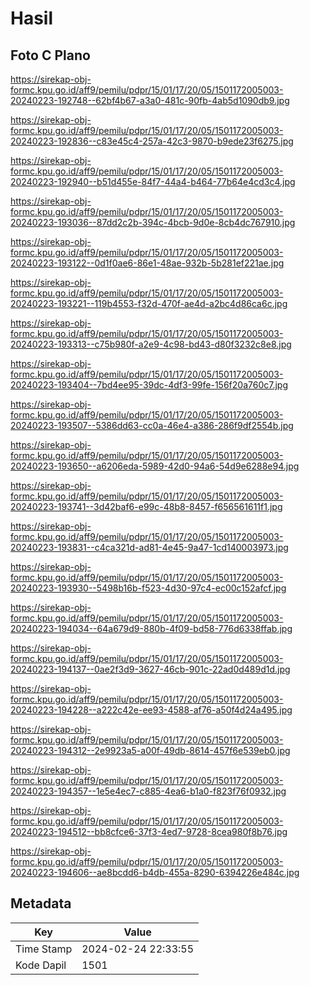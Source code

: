 # Hasil

## Foto C Plano

https://sirekap-obj-formc.kpu.go.id/aff9/pemilu/pdpr/15/01/17/20/05/1501172005003-20240223-192748--62bf4b67-a3a0-481c-90fb-4ab5d1090db9.jpg

https://sirekap-obj-formc.kpu.go.id/aff9/pemilu/pdpr/15/01/17/20/05/1501172005003-20240223-192836--c83e45c4-257a-42c3-9870-b9ede23f6275.jpg

https://sirekap-obj-formc.kpu.go.id/aff9/pemilu/pdpr/15/01/17/20/05/1501172005003-20240223-192940--b51d455e-84f7-44a4-b464-77b64e4cd3c4.jpg

https://sirekap-obj-formc.kpu.go.id/aff9/pemilu/pdpr/15/01/17/20/05/1501172005003-20240223-193036--87dd2c2b-394c-4bcb-9d0e-8cb4dc767910.jpg

https://sirekap-obj-formc.kpu.go.id/aff9/pemilu/pdpr/15/01/17/20/05/1501172005003-20240223-193122--0d1f0ae6-86e1-48ae-932b-5b281ef221ae.jpg

https://sirekap-obj-formc.kpu.go.id/aff9/pemilu/pdpr/15/01/17/20/05/1501172005003-20240223-193221--119b4553-f32d-470f-ae4d-a2bc4d86ca6c.jpg

https://sirekap-obj-formc.kpu.go.id/aff9/pemilu/pdpr/15/01/17/20/05/1501172005003-20240223-193313--c75b980f-a2e9-4c98-bd43-d80f3232c8e8.jpg

https://sirekap-obj-formc.kpu.go.id/aff9/pemilu/pdpr/15/01/17/20/05/1501172005003-20240223-193404--7bd4ee95-39dc-4df3-99fe-156f20a760c7.jpg

https://sirekap-obj-formc.kpu.go.id/aff9/pemilu/pdpr/15/01/17/20/05/1501172005003-20240223-193507--5386dd63-cc0a-46e4-a386-286f9df2554b.jpg

https://sirekap-obj-formc.kpu.go.id/aff9/pemilu/pdpr/15/01/17/20/05/1501172005003-20240223-193650--a6206eda-5989-42d0-94a6-54d9e6288e94.jpg

https://sirekap-obj-formc.kpu.go.id/aff9/pemilu/pdpr/15/01/17/20/05/1501172005003-20240223-193741--3d42baf6-e99c-48b8-8457-f656561611f1.jpg

https://sirekap-obj-formc.kpu.go.id/aff9/pemilu/pdpr/15/01/17/20/05/1501172005003-20240223-193831--c4ca321d-ad81-4e45-9a47-1cd140003973.jpg

https://sirekap-obj-formc.kpu.go.id/aff9/pemilu/pdpr/15/01/17/20/05/1501172005003-20240223-193930--5498b16b-f523-4d30-97c4-ec00c152afcf.jpg

https://sirekap-obj-formc.kpu.go.id/aff9/pemilu/pdpr/15/01/17/20/05/1501172005003-20240223-194034--64a679d9-880b-4f09-bd58-776d6338ffab.jpg

https://sirekap-obj-formc.kpu.go.id/aff9/pemilu/pdpr/15/01/17/20/05/1501172005003-20240223-194137--0ae2f3d9-3627-46cb-901c-22ad0d489d1d.jpg

https://sirekap-obj-formc.kpu.go.id/aff9/pemilu/pdpr/15/01/17/20/05/1501172005003-20240223-194228--a222c42e-ee93-4588-af76-a50f4d24a495.jpg

https://sirekap-obj-formc.kpu.go.id/aff9/pemilu/pdpr/15/01/17/20/05/1501172005003-20240223-194312--2e9923a5-a00f-49db-8614-457f6e539eb0.jpg

https://sirekap-obj-formc.kpu.go.id/aff9/pemilu/pdpr/15/01/17/20/05/1501172005003-20240223-194357--1e5e4ec7-c885-4ea6-b1a0-f823f76f0932.jpg

https://sirekap-obj-formc.kpu.go.id/aff9/pemilu/pdpr/15/01/17/20/05/1501172005003-20240223-194512--bb8cfce6-37f3-4ed7-9728-8cea980f8b76.jpg

https://sirekap-obj-formc.kpu.go.id/aff9/pemilu/pdpr/15/01/17/20/05/1501172005003-20240223-194606--ae8bcdd6-b4db-455a-8290-6394226e484c.jpg


## Metadata

| Key        | Value               |
| ---------- | ------------------- |
| Time Stamp | 2024-02-24 22:33:55 |
| Kode Dapil | 1501                |



